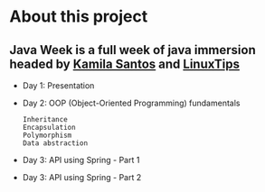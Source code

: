 # About this project

## Java Week is a full week of java immersion headed by [Kamila Santos](http://github.com/kamilahsantos/) and [LinuxTips](https://twitter.com/badtux_)

- Day 1: Presentation
- Day 2: OOP (Object-Oriented Programming) fundamentals

  ```text
  Inheritance
  Encapsulation
  Polymorphism
  Data abstraction
  ```

- Day 3: API using Spring - Part 1
- Day 3: API using Spring - Part 2
